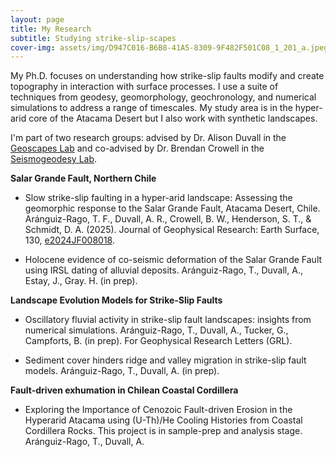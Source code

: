 ```yaml
---
layout: page
title: My Research
subtitle: Studying strike-slip-scapes
cover-img: assets/img/D947C016-B6B8-41A5-8309-9F482F501C08_1_201_a.jpeg
---
```


My Ph.D. focuses on understanding how strike-slip faults modify and create topography in interaction with surface processes. I use a suite of techniques from geodesy, geomorphology, geochronology, and numerical simulations to address a range of timescales. My study area is in the hyper-arid core of the Atacama Desert but I also work with synthetic landscapes. 


I'm part of two research groups: advised by Dr. Alison Duvall in the [Geoscapes Lab](https://www.alisonrduvall.com) and co-advised by Dr. Brendan Crowell in the [Seismogeodesy Lab](https://sites.google.com/view/uwsglab/home/). 


**Salar Grande Fault, Northern Chile**

- Slow strike-slip faulting in a hyper-arid landscape: Assessing the geomorphic response to the Salar Grande Fault, Atacama Desert, Chile. Aránguiz-Rago, T. F., Duvall, A. R., Crowell, B. W., Henderson, S. T., & Schmidt, D. A. (2025). Journal of Geophysical Research: Earth Surface, 130, [e2024JF008018](https://doi.org/10.1029/2024JF008018).  

- Holocene evidence of co-seismic deformation of the Salar Grande Fault using IRSL dating of alluvial deposits. Aránguiz-Rago, T., Duvall, A., Estay, J., Gray. H. (in prep).   


**Landscape Evolution Models for Strike-Slip Faults**

- Oscillatory fluvial activity in strike-slip fault landscapes: insights from numerical simulations. Aránguiz-Rago, T., Duvall, A., Tucker, G., Campforts, B. (in prep). For Geophysical Research Letters (GRL).

- Sediment cover hinders ridge and valley migration in strike-slip fault models. Aránguiz-Rago, T., Duvall, A. (in prep). 


**Fault-driven exhumation in Chilean Coastal Cordillera**

- Exploring the Importance of Cenozoic Fault-driven Erosion in the Hyperarid Atacama using (U-Th)/He Cooling Histories from Coastal Cordillera Rocks. This project is in sample-prep and analysis stage. Aránguiz-Rago, T., Duvall, A. 
